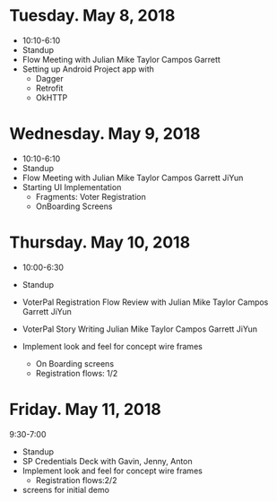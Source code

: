 Tuesday. May 8, 2018
==============
* 10:10-6:10
* Standup
* Flow Meeting with Julian Mike Taylor Campos Garrett
* Setting up Android Project app with
  * Dagger
  * Retrofit
  * OkHTTP

Wednesday. May 9, 2018
==============
* 10:10-6:10
* Standup
* Flow Meeting with Julian Mike Taylor Campos Garrett JiYun
* Starting UI Implementation
  * Fragments: Voter Registration
  * OnBoarding Screens

Thursday. May 10, 2018
==============
* 10:00-6:30
* Standup
* VoterPal Registration Flow Review with Julian Mike Taylor Campos Garrett JiYun
* VoterPal Story Writing Julian Mike Taylor Campos Garrett JiYun


* Implement look and feel for concept wire frames
  * On Boarding screens
  * Registration flows: 1/2

Friday. May 11, 2018
==============
9:30-7:00
* Standup
* SP Credentials Deck with Gavin, Jenny, Anton
* Implement look and feel for concept wire frames
  * Registration flows:2/2
* screens for initial demo
